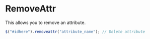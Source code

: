 # RemoveAttr

This allows you to remove an attribute.

```javascript
$("#idhere").removeattr("attribute_name"); // Delete attribute
```

